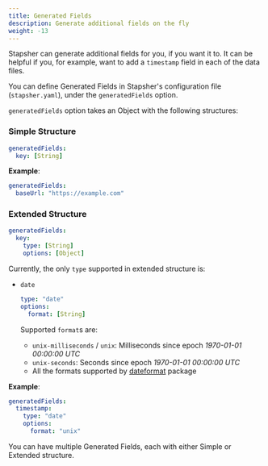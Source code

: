 ```yaml
---
title: Generated Fields
description: Generate additional fields on the fly
weight: -13
---
```


Stapsher can generate additional fields for you, if you want it to. It can be helpful if you, for example, want to add a `timestamp` field in each of the data files.

You can define Generated Fields in Stapsher's configuration file (`stapsher.yaml`), under the `generatedFields` option.

`generatedFields` option takes an Object with the following structures:

### Simple Structure

```yaml
generatedFields:
  key: [String]
```

**Example**:

```yaml
generatedFields:
  baseUrl: "https://example.com"
```

### Extended Structure

```yaml
generatedFields:
  key:
    type: [String]
    options: [Object]
```

Currently, the only `type` supported in extended structure is:

- `date`

    ```yaml
    type: "date"
    options:
      format: [String]
    ```

    Supported `format`s are:

    - `unix-milliseconds` / `unix`: Milliseconds since epoch _1970-01-01 00:00:00 UTC_
    - `unix-seconds`: Seconds since epoch _1970-01-01 00:00:00 UTC_
    - All the formats supported by [dateformat](https://www.npmjs.com/package/dateformat) package

**Example**:

```yaml
generatedFields:
  timestamp:
    type: "date"
    options:
      format: "unix"
```

You can have multiple Generated Fields, each with either Simple or Extended structure.
